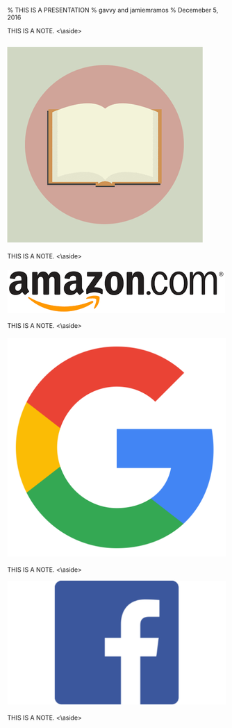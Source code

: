 % THIS IS A PRESENTATION
% gavvy and jamiemramos
% Decemeber 5, 2016

<aside class="notes">
THIS IS A NOTE.
<\aside>



# <img src="giphy.gif" alt="Book." style="100%">
<aside class="notes">
THIS IS A NOTE.
<\aside>

# <img src="ammazon.png" alt="Amazon" style="100%">
<aside class="notes">
THIS IS A NOTE.
<\aside>

# <img src="google.png" alt="Google" style="100%">
<aside class="notes">
THIS IS A NOTE.
<\aside>

# <img src="facebook.png" alt="Facebook" style="100%">
<aside class="notes">
THIS IS A NOTE.
<\aside>